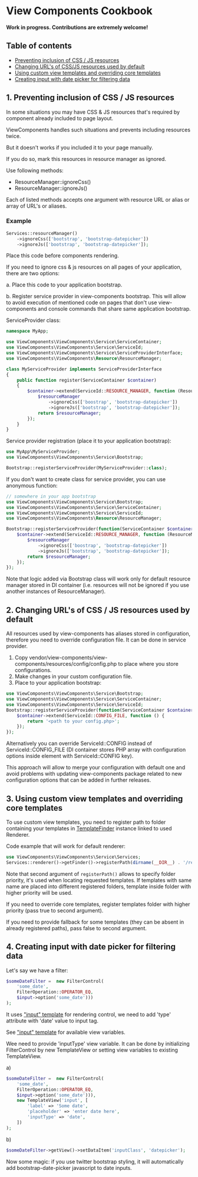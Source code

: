View Components Cookbook
========================
**Work in progress. Contributions are extremely welcome!**

## Table of contents

* [Preventing inclusion of CSS / JS resources](#1-preventing-inclusion-of-css--js-resources)
* [Changing URL's of CSS/JS resources used by default](#2-changing-urls-of-css--js-resources-used-by-default)
* [Using custom view templates and overriding core templates](#)
* [Creating input with date picker for filtering data](#4-creating-input-with-date-picker-for-filtering-data)

## 1. Preventing inclusion of CSS / JS resources

In some situations you may have CSS & JS resources that's required by component already included to page layout.

ViewComponents handles such situations and prevents including resources twice.

But it doesn't works if you included it to your page manually.

If you do so, mark this resources in resource manager as ignored. 

Use following methods:

* ResourceManager::ignoreCss() 
* ResourceManager::ignoreJs()

Each of listed methods accepts one argument with resource URL or alias or array of URL's or aliases. 

### Example
```php
Services::resourceManager()
    ->ignoreCss(['bootstrap', 'bootstrap-datepicker'])
    ->ignoreJs(['bootstrap', 'bootstrap-datepicker']);
```

Place this code before components rendering.

If you need to ignore css & js resources on all pages of your application, there are two options:

a. Place this code to your application bootstrap.

b. Register service provider in view-components bootstrap. This will allow to avoid execution of mentioned code on pages that don't use view-components and console commands that share same application bootstrap.


ServiceProvider class:

```php
namespace MyApp;

use ViewComponents\ViewComponents\Service\ServiceContainer;
use ViewComponents\ViewComponents\Service\ServiceId;
use ViewComponents\ViewComponents\Service\ServiceProviderInterface;
use ViewComponents\ViewComponents\Resource\ResourceManager;

class MyServiceProvider implements ServiceProviderInterface
{
    public function register(ServiceContainer $container)
    {
        $container->extend(ServiceId::RESOURCE_MANAGER, function (ResourceManager $resourceManager) {
            $resourceManager
                ->ignoreCss(['boostrap', 'bootstrap-datepicker'])
                ->ignoreJs(['bootstrap', 'bootstrap-datepicker']);
            return $resourceManager;
        });
    }
}
```

Service provider registration (place it to your application bootstrap):

```php
use MyApp\MyServiceProvider;
use ViewComponents\ViewComponents\Service\Bootstrap;

Bootstrap::registerServiceProvider(MyServiceProvider::class);

```

If you don't want to create class for service provider, you can use anonymous function:


```php
// somewhere in your app bootstrap
use ViewComponents\ViewComponents\Service\Bootstrap;
use ViewComponents\ViewComponents\Service\ServiceContainer;
use ViewComponents\ViewComponents\Service\ServiceId;
use ViewComponents\ViewComponents\Resource\ResourceManager;

Bootstrap::registerServiceProvider(function(ServiceContainer $container) {
    $container->extend(ServiceId::RESOURCE_MANAGER, function (ResourceManager $resourceManager) {
        $resourceManager
            ->ignoreCss(['boostrap', 'bootstrap-datepicker'])
            ->ignoreJs(['bootstrap', 'bootstrap-datepicker']);
        return $resourceManager;
    });
});

```

Note that logic added via Bootstrap class will work only for default resource manager stored in DI container (i.e. resources will not be ignored if you use another instances of ResourceManager).


## 2. Changing URL's of CSS / JS resources used by default

All resources used by view-components has aliases stored in configuration, therefore you need to override configuration file.
It can be done in service provider.

1. Copy vendor/view-components/view-components/resources/config/config.php to place where you store configurations.
2. Make changes in your custom configuration file.
3. Place to your application bootstrap:
```php
use ViewComponents\ViewComponents\Service\Bootstrap;
use ViewComponents\ViewComponents\Service\ServiceContainer;
use ViewComponents\ViewComponents\Service\ServiceId;
Bootstrap::registerServiceProvider(function(ServiceContainer $container) {
    $container->extend(ServiceId::CONFIG_FILE, function () {
        return '<path to your config.php>';
    });
});
```

Alternatively you can override ServiceId::CONFIG instead of ServiceId::CONFIG_FILE
(DI container stores PHP array with configuration options inside element with ServiceId::CONFIG key).

This approach will allow to merge your configuration with default one 
and avoid problems with updating view-components package related to new configuration options that can be added in further releases.

## 3. Using custom view templates and overriding core templates

To use custom view templates, you need to register path to folder containing your templates in [TemplateFinder](https://github.com/view-components/view-components/blob/master/src/Rendering/TemplateFinder.php) instance linked to used Renderer.

Code example that will work for default renderer:

```php
use ViewComponents\ViewComponents\Service\Services;
Services::renderer()->getFinder()->registerPath(dirname(__DIR__) . '/resources/views', $highPriority = true);

```
Note that second argument of `registerPath()` allows to specify folder priority, it's used when locating requested templates.
If templates with same name are placed into different registered folders, template inside folder with higher priority will be used.

If you need to override core templates, register templates folder with higher priority (pass true to second argument).

If you need to provide fallback for some templates (they can be absent in already registered paths), pass false to second argument.


## 4. Creating input with date picker for filtering data

Let's say we have a filter:
```php
$someDateFilter =  new FilterControl(
    'some_date',
    FilterOperation::OPERATOR_EQ,
    $input->option('some_date')))
);
```

It uses ["input" template](https://github.com/view-components/view-components/blob/master/resources/views/input.php) for rendering control, we need to add 'type' attribute with 'date' value to input tag.

See ["input" template](https://github.com/view-components/view-components/blob/master/resources/views/input.php) for available view variables.

Wee need to provide 'inputType' view variable. It can be done by initializing FilterControl by new TemplateView or setting view variables to existing TemplateView.

a)
```php
$someDateFilter =  new FilterControl(
    'some_date',
    FilterOperation::OPERATOR_EQ,
    $input->option('some_date'))),
    new TemplateView('input', [
        'label' => 'Some date',
        'placeholder' => 'enter date here',
        'inputType' => 'date',
    ])
);
```

b)
```php
$someDateFilter->getView()->setDataItem('inputClass', 'datepicker');
```

Now some magic: if you use twitter bootstrap styling, it will automatically add bootstrap-date-picker javascript to date inputs.


